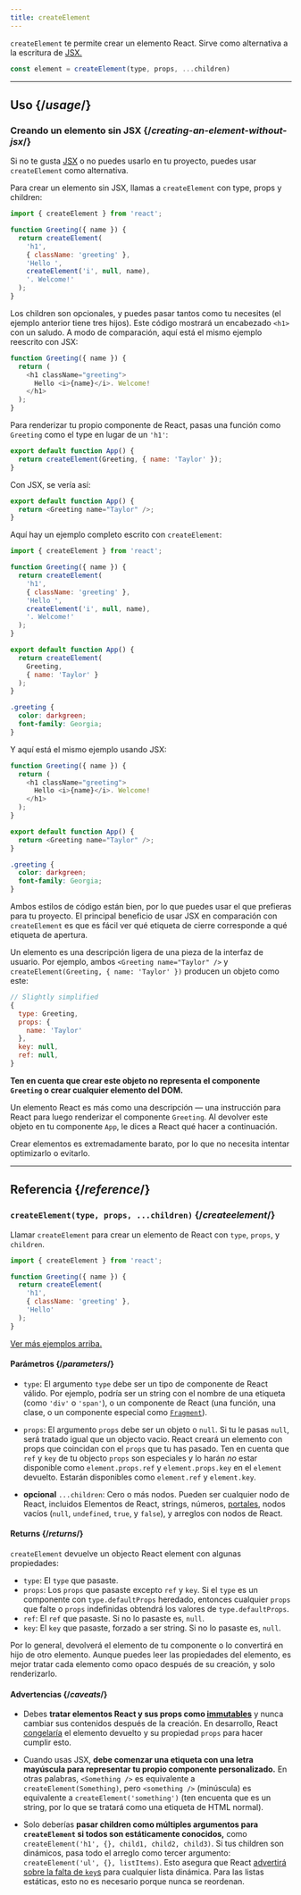 ```yaml
---
title: createElement
---
```


<Intro>

`createElement` te permite crear un elemento React. Sirve como alternativa a la escritura de [JSX.](/learn/writing-markup-with-jsx)

```js
const element = createElement(type, props, ...children)
```

</Intro>

<InlineToc />

---

## Uso {/*usage*/}

### Creando un elemento sin JSX {/*creating-an-element-without-jsx*/}

Si no te gusta [JSX](/learn/writing-markup-with-jsx) o no puedes usarlo en tu proyecto, puedes usar `createElement` como alternativa.

Para crear un elemento sin JSX, llamas a `createElement` con <CodeStep step={1}>type</CodeStep>, <CodeStep step={2}>props</CodeStep> y <CodeStep step={3}>children</CodeStep>:

```js [[1, 5, "'h1'"], [2, 6, "{ className: 'greeting' }"], [3, 7, "'Hello ',"], [3, 8, "createElement('i', null, name),"], [3, 9, "'. Welcome!'"]]
import { createElement } from 'react';

function Greeting({ name }) {
  return createElement(
    'h1',
    { className: 'greeting' },
    'Hello ',
    createElement('i', null, name),
    '. Welcome!'
  );
}
```

Los <CodeStep step={3}>children</CodeStep> son opcionales, y puedes pasar tantos como tu necesites (el ejemplo anterior tiene tres hijos). Este código mostrará un encabezado `<h1>` con un saludo. A modo de comparación, aquí está el mismo ejemplo reescrito con JSX:

```js [[1, 3, "h1"], [2, 3, "className=\\"greeting\\""], [3, 4, "Hello <i>{name}</i>. Welcome!"], [1, 5, "h1"]]
function Greeting({ name }) {
  return (
    <h1 className="greeting">
      Hello <i>{name}</i>. Welcome!
    </h1>
  );
}
```

Para renderizar tu propio componente de React, pasas una función como `Greeting` como el <CodeStep step={1}>type</CodeStep> en lugar de un `'h1'`:

```js [[1, 2, "Greeting"], [2, 2, "{ name: 'Taylor' }"]]
export default function App() {
  return createElement(Greeting, { name: 'Taylor' });
}
```

Con JSX, se vería así:

```js [[1, 2, "Greeting"], [2, 2, "name=\\"Taylor\\""]]
export default function App() {
  return <Greeting name="Taylor" />;
}
```

Aquí hay un ejemplo completo escrito con `createElement`:

<Sandpack>

```js
import { createElement } from 'react';

function Greeting({ name }) {
  return createElement(
    'h1',
    { className: 'greeting' },
    'Hello ',
    createElement('i', null, name),
    '. Welcome!'
  );
}

export default function App() {
  return createElement(
    Greeting,
    { name: 'Taylor' }
  );
}
```

```css
.greeting {
  color: darkgreen;
  font-family: Georgia;
}
```

</Sandpack>

Y aquí está el mismo ejemplo usando JSX:

<Sandpack>

```js
function Greeting({ name }) {
  return (
    <h1 className="greeting">
      Hello <i>{name}</i>. Welcome!
    </h1>
  );
}

export default function App() {
  return <Greeting name="Taylor" />;
}
```

```css
.greeting {
  color: darkgreen;
  font-family: Georgia;
}
```

</Sandpack>

Ambos estilos de código están bien, por lo que puedes usar el que prefieras para tu proyecto. El principal beneficio de usar JSX en comparación con `createElement` es que es fácil ver qué etiqueta de cierre corresponde a qué etiqueta de apertura.

<DeepDive title="Qué es exactamente un elemento React?">

Un elemento es una descripción ligera de una pieza de la interfaz de usuario. Por ejemplo, ambos `<Greeting name="Taylor" />` y `createElement(Greeting, { name: 'Taylor' })` producen un objeto como este:

```js
// Slightly simplified
{
  type: Greeting,
  props: {
    name: 'Taylor'
  },
  key: null,
  ref: null,
}
```

**Ten en cuenta que crear este objeto no representa el componente `Greeting` o crear cualquier elemento del DOM.**

Un elemento React es más como una descripción — una instrucción para React para luego renderizar el componente `Greeting`. Al devolver este objeto en tu componente `App`, le dices a React qué hacer a continuación.

Crear elementos es extremadamente barato, por lo que no necesita intentar optimizarlo o evitarlo.

</DeepDive>

---

## Referencia {/*reference*/}

### `createElement(type, props, ...children)` {/*createelement*/}

Llamar `createElement` para crear un elemento de React con `type`, `props`, y `children`.

```js
import { createElement } from 'react';

function Greeting({ name }) {
  return createElement(
    'h1',
    { className: 'greeting' },
    'Hello'
  );
}
```

[Ver más ejemplos arriba.](#usage)

#### Parámetros {/*parameters*/}

* `type`: El argumento `type` debe ser un tipo de componente de React válido. Por ejemplo, podría ser un string con el nombre de una etiqueta (como `'div'` o `'span'`), o un componente de React (una función, una clase, o un componente especial como [`Fragment`](/apis/react/Fragment)).

* `props`: El argumento `props` debe ser un objeto o `null`. Si tu le pasas `null`, será tratado igual que un objecto vacio. React creará un elemento con props que coincidan con el `props` que tu has pasado. Ten en cuenta que `ref` y `key` de tu objecto `props` son especiales y lo harán *no* estar disponible como `element.props.ref` y `element.props.key` en el `element` devuelto. Estarán disponibles como `element.ref` y `element.key`.

* **opcional** `...children`: Cero o más nodos. Pueden ser cualquier nodo de React, incluidos Elementos de React, strings, números, [portales](/apis/react-dom/createPortal), nodos vacíos (`null`, `undefined`, `true`, y `false`), y arreglos con nodos de React.

#### Returns {/*returns*/}

`createElement` devuelve un objecto React element con algunas propiedades:

* `type`: El `type` que pasaste.
* `props`: Los `props` que pasaste excepto `ref` y `key`. Si el `type` es un componente con `type.defaultProps` heredado, entonces cualquier `props` que falte o `props` indefinidas obtendrá los valores de `type.defaultProps`.
* `ref`: El `ref` que pasaste. Si no lo pasaste es, `null`.
* `key`: El `key` que pasaste, forzado a ser string. Si no lo pasaste es, `null`.

Por lo general, devolverá el elemento de tu componente o lo convertirá en hijo de otro elemento. Aunque puedes leer las propiedades del elemento, es mejor tratar cada elemento como opaco después de su creación, y solo renderizarlo.

#### Advertencias {/*caveats*/}

* Debes **tratar elementos React y sus props como [immutables](https://es.wikipedia.org/wiki/Objeto_inmutable)** y nunca cambiar sus contenidos después de la creación. En desarrollo, React [congelaría](https://developer.mozilla.org/es/docs/Web/JavaScript/Reference/Global_Objects/Object/freeze) el elemento devuelto y su propiedad `props` para hacer cumplir esto.

* Cuando usas JSX, **debe comenzar una etiqueta con una letra mayúscula para representar tu propio componente personalizado.** En otras palabras, `<Something />` es equivalente a `createElement(Something)`, pero `<something />` (minúscula) es equivalente a `createElement('something')` (ten encuenta que es un string, por lo que se tratará como una etiqueta de HTML normal).

* Solo deberías **pasar children como múltiples argumentos para `createElement` si todos son estáticamente conocidos,** como `createElement('h1', {}, child1, child2, child3)`. Si tus children son dinámicos, pasa todo el arreglo como tercer argumento: `createElement('ul', {}, listItems)`. Esto asegura que React [advertirá sobre la falta de `key`s](/learn/rendering-lists#keeping-list-items-in-order-with-key) para cualquier lista dinámica. Para las listas estáticas, esto no es necesario porque nunca se reordenan.

